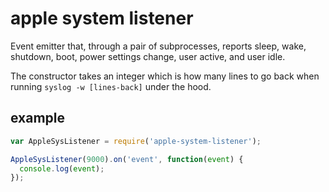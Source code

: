 # apple system listener

Event emitter that, through a pair of subprocesses, reports sleep, wake, shutdown, boot, power settings change, user active, and user idle.

The constructor takes an integer which is how many lines to go back when running `syslog -w [lines-back]` under the hood.

## example

```javascript
var AppleSysListener = require('apple-system-listener');

AppleSysListener(9000).on('event', function(event) {
  console.log(event);
});
```
